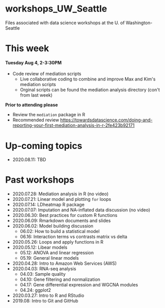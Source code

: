 # workshops_UW_Seattle

Files associated with data science workshops at the U. of Washington-Seattle

# This week

#### Tuesday Aug 4, 2-3:30PM

* Code review of mediation scripts
  - Live collaborative coding to combine and improve Max and Kim's mediation scripts
  - Orginal scripts can be found the mediation analysis directory (con't from last week)

**Prior to attending please**
  - Review the `mediation` package in R
  - Recommended review <https://towardsdatascience.com/doing-and-reporting-your-first-mediation-analysis-in-r-2fe423b92171>
  
# Up-coming topics

* 2020.08.11: TBD

# Past workshops

* 2020.07.28: Mediation analysis in R (no video)
* 2020.07.21: Linear model and plotting `for` loops
* 2020.07.14: LDheatmap R package
* 2020.07.07: Imputation and NA-inflated data discussion (no video)
* 2020.06.30: Best practices for custom R functions
* 2020.06.09: Rmarkdown documents and slides
* 2020.06.02: Model building discussion
  - 06.02: How to build a statistical model
  - 06.16: Interaction terms vs contrasts matrix vs delta
* 2020.05.26: Loops and apply functions in R
* 2020.05.12: Libear models
  - 05.12: ANOVA and linear regression
  - 05.19: General linear models
* 2020.04.28: Intro to Amazon Web Services (AWS)
* 2020.04.03: RNA-seq analysis
  - 04.03: Sample quality
  - 04.10: Gene filtering and normalization
  - 04.17: Gene differential expression and WGCNA modules
  - 04.24: ggplot2
* 2020.03.27: Intro to R and RStudio
* 2019.08: Intro to Git and GitHub
